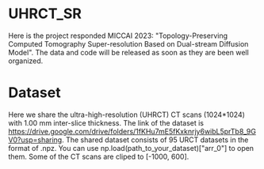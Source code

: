 # UHRCT_SR
Here is the project responded MICCAI 2023: "Topology-Preserving Computed Tomography Super-resolution Based on Dual-stream Diffusion Model". The data and code will be released as soon as they are been well organized. 

# Dataset
Here we share the ultra-high-resolution (UHRCT) CT scans (1024*1024) with 1.00 mm inter-slice thickness. The link of the dataset is https://drive.google.com/drive/folders/1fKHu7mE5fKxknrjy6wibL5prTb8_9GV0?usp=sharing. The shared dataset consists of 95 URCT datasets in the format of .npz. You can use np.load(path_to_your_dataset)["arr_0"] to open them. Some of the CT scans are cliped to [-1000, 600].

